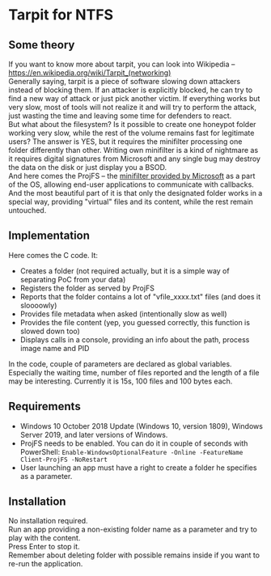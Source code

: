 # Tarpit for NTFS
## Some theory
If you want to know more about tarpit, you can look into Wikipedia – https://en.wikipedia.org/wiki/Tarpit_(networking) <br>
Generally saying, tarpit is a piece of software slowing down attackers instead of blocking them. If an attacker is explicitly blocked, he can try to find a new way of attack or just pick another victim. If everything works but very slow, most of tools will not realize it and will try to perform the attack, just wasting the time and leaving some time for defenders to react.<br>
But what about the filesystem? Is it possible to create one honeypot folder working very slow, while the rest of the volume remains fast for legitimate users? The answer is YES, but it requires the minifilter processing one folder differently than other. Writing own minifilter is a kind of nightmare as it requires digital signatures from Microsoft and any single bug may destroy the data on the disk or just display you a BSOD.<br>
And here comes the ProjFS – the [minifilter provided by Microsoft](https://docs.microsoft.com/en-us/windows/win32/projfs/projected-file-system) as a part of the OS, allowing end-user applications to communicate with callbacks. And the most beautiful part of it is that only the designated folder works in a special way, providing "virtual" files and its content, while the rest remain untouched.
## Implementation
Here comes the C code. It:
-	Creates a folder (not required actually, but it is a simple way of separating PoC from your data)
-	Registers the folder as served by ProjFS
-	Reports that the folder contains a lot of "vfile_xxxx.txt" files (and does it sloooowly)
-	Provides file metadata when asked (intentionally slow as well)
-	Provides the file content (yep, you guessed correctly, this function is slowed down too)
-	Displays calls in a console, providing an info about the path, process image name and PID

In the code, couple of parameters are declared as global variables. Especially the waiting time, number of files reported and the length of a file may be interesting. Currently it is 15s, 100 files and 100 bytes each.
## Requirements
- Windows 10 October 2018 Update (Windows 10, version 1809), Windows Server 2019, and later versions of Windows.
- ProjFS needs to be enabled. You can do it in couple of seconds with PowerShell: `Enable-WindowsOptionalFeature -Online -FeatureName Client-ProjFS -NoRestart` 
- User launching an app must have a right to create a folder he specifies as a parameter.
## Installation
No installation required. <br>
Run an app providing a non-existing folder name as a parameter and try to play with the content. <br>
Press Enter to stop it.<br>
Remember about deleting folder with possible remains inside if you want to re-run the application.
